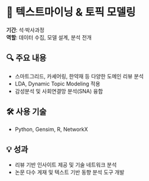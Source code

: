 # 🧠 텍스트마이닝 & 토픽 모델링

**기간**: 석·박사과정  
**역할**: 데이터 수집, 모델 설계, 분석 전개

## 🔍 주요 내용
- 스마트그리드, 카셰어링, 한약재 등 다양한 도메인 리뷰 분석
- LDA, Dynamic Topic Modeling 적용
- 감성분석 및 사회연결망 분석(SNA) 융합

## 🛠 사용 기술
- Python, Gensim, R, NetworkX

## 💡 성과
- 리뷰 기반 인사이트 제공 및 기술 네트워크 분석
- 논문 다수 게재 및 텍스트 기반 동향 분석 도구 개발
